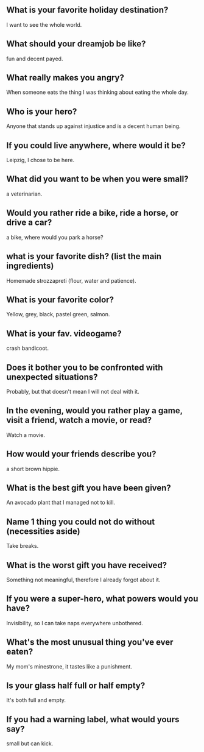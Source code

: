 ## What is your favorite holiday destination?
I want to see the whole world.
## What should your dreamjob be like?
fun and decent payed.
## What really makes you angry?
When someone eats the thing I was thinking about eating the whole day.
## Who is your hero?
Anyone that stands up against injustice and is a decent human being.
## If you could live anywhere, where would it be?
Leipzig, I chose to be here.
## What did you want to be when you were small?
a veterinarian.
## Would you rather ride a bike, ride a horse, or drive a car?
a bike, where would you park a horse?
## what is your favorite dish? (list the main ingredients)
Homemade strozzapreti (flour, water and patience).
## What is your favorite color?
Yellow, grey, black, pastel green, salmon.
## What is your fav. videogame?
crash bandicoot.
## Does it bother you to be confronted with unexpected situations?
Probably, but that doesn't mean I will not deal with it.
## In the evening, would you rather play a game, visit a friend, watch a movie, or read?
Watch a movie.

## How would your friends describe you?
a short brown hippie.

## What is the best gift you have been given?
An avocado plant that I managed not to kill.
## Name 1 thing you could not do without (necessities aside)
Take breaks.
## What is the worst gift you have received?
Something not meaningful, therefore I already forgot about it.
## If you were a super-hero, what powers would you have?
Invisibility, so I can take naps everywhere unbothered.
## What's the most unusual thing you've ever eaten?
My mom's minestrone, it tastes like a punishment.
## Is your glass half full or half empty?
It's both full and empty.
## If you had a warning label, what would yours say? 
small but can kick.
